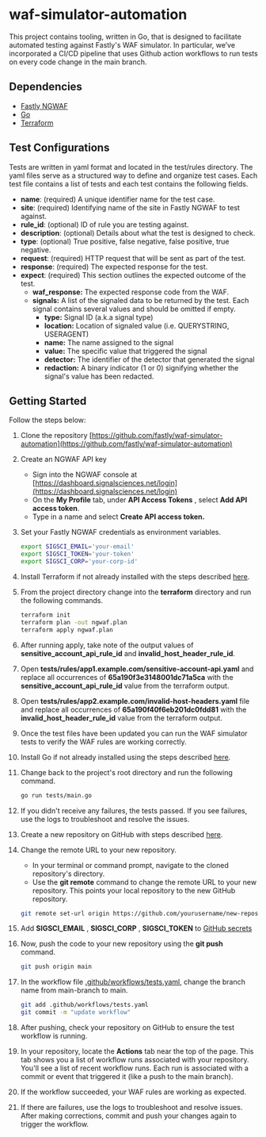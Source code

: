 # waf-simulator-automation

This project contains tooling, written in Go, that is designed to facilitate automated testing against Fastly's WAF simulator. In particular, we’ve incorporated a CI/CD pipeline that uses Github action workflows to run tests on every code change in the main branch.

## Dependencies 

- [Fastly NGWAF](https://www.fastly.com/products/web-application-api-protection)
- [Go](https://go.dev/doc/install)
- [Terraform](https://developer.hashicorp.com/terraform/tutorials/aws-get-started/install-cli)

## Test Configurations

Tests are written in yaml format and located in the test/rules directory. The yaml files serve as a structured way to define and organize test cases. Each test file contains a list of tests and each test contains the following fields.

- **name**: (required) A unique identifier name for the test case.  
- **site**: (required) Identifying name of the site in Fastly NGWAF to test against.  
- **rule_id**: (optional) ID of rule you are testing against.  
- **description**: (optional) Details about what the test is designed to check.  
- **type**: (optional) True positive, false negative, false positive, true negative.  
- **request**: (required) HTTP request that will be sent as part of the test.  
- **response**: (required) The expected response for the test.  
- **expect**: (required) This section outlines the expected outcome of the test.  
  - **waf_response:** The expected response code from the WAF.  
  - **signals:** A list of the signaled data to be returned by the test. Each signal contains several values and should be omitted if empty.  
    - **type:** Signal ID (a.k.a signal type)
    - **location:** Location of signaled value (i.e. QUERYSTRING, USERAGENT)
    - **name:** The name assigned to the signal
    - **value:** The specific value that triggered the signal
    - **detector:** The identifier of the detector that generated the signal
    - **redaction:** A binary indicator (1 or 0) signifying whether the signal's value has been redacted.

## Getting Started

Follow the steps below:

1. Clone the repository [https://github.com/fastly/waf-simulator-automation](https://github.com/fastly/waf-simulator-automation)
2. Create an NGWAF API key
    - Sign into the NGWAF console at [https://dashboard.signalsciences.net/login](https://dashboard.signalsciences.net/login)
    - On the **My Profile** tab, under **API Access Tokens** , select **Add API access token**.
    - Type in a name and select **Create API access token.**
3. Set your Fastly NGWAF credentials as environment variables.

    ```bash
    export SIGSCI_EMAIL='your-email'
    export SIGSCI_TOKEN='your-token'
    export SIGSCI_CORP='your-corp-id'
    ```
4. Install Terraform if not already installed with the steps described [here](https://developer.hashicorp.com/terraform/tutorials/aws-get-started/install-cli).
5. From the project directory change into the **terraform** directory and run the following commands.

    ```bash
    terraform init
    terraform plan -out ngwaf.plan
    terraform apply ngwaf.plan
    ```

6. After running apply, take note of the output values of **sensitive\_account\_api\_rule\_id** and **invalid\_host\_header\_rule\_id**.
7. Open **tests/rules/app1.example.com/sensitive-account-api.yaml** and replace all occurrences of **65a190f3e3148001dc71a5ca** with the **sensitive\_account\_api\_rule\_id** value from the terraform output.
8. Open **tests/rules/app2.example.com/invalid-host-headers.yaml** file and replace all occurrences of **65a190f40f6eb201dc0fdd81** with the **invalid\_host\_header\_rule\_id** value from the terraform output.
9. Once the test files have been updated you can run the WAF simulator tests to verify the WAF rules are working correctly.
10. Install Go if not already installed using the steps described [here](https://go.dev/doc/install).
11. Change back to the project's root directory and run the following command.

    ```bash
    go run tests/main.go
    ```

12. If you didn't receive any failures, the tests passed. If you see failures, use the logs to troubleshoot and resolve the issues.
13. Create a new repository on GitHub with steps described [here](https://docs.github.com/en/repositories/creating-and-managing-repositories/quickstart-for-repositories).
14. Change the remote URL to your new repository.
    - In your terminal or command prompt, navigate to the cloned repository's directory.
    - Use the **git remote** command to change the remote URL to your new repository. This points your local repository to the new GitHub repository.

    ```bash 
    git remote set-url origin https://github.com/yourusername/new-repository.git
    ```

15. Add **SIGSCI\_EMAIL** , **SIGSCI\_CORP** , **SIGSCI\_TOKEN** to [GitHub secrets](https://docs.github.com/en/actions/security-guides/using-secrets-in-github-actions#creating-secrets-for-a-repository)
16. Now, push the code to your new repository using the **git push** command.
    ```bash
    git push origin main
    ```
17. In the workflow file [.github/workflows/tests.yaml](.github/workflows/tests.yaml#L5), change the branch name from main-branch to main.
    ```bash
    git add .github/workflows/tests.yaml
    git commit -m "update workflow"
    ``` 
18. After pushing, check your repository on GitHub to ensure the test workflow is running.
19. In your repository, locate the **Actions** tab near the top of the page. This tab shows you a list of workflow runs associated with your repository. You'll see a list of recent workflow runs. Each run is associated with a commit or event that triggered it (like a push to the main branch).
20. If the workflow succeeded, your WAF rules are working as expected.
21. If there are failures, use the logs to troubleshoot and resolve issues. After making corrections, commit and push your changes again to trigger the workflow.
